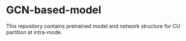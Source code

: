 # GCN-based-model
This repository contains pretrained model and network structure for CU partition at intra-mode.
